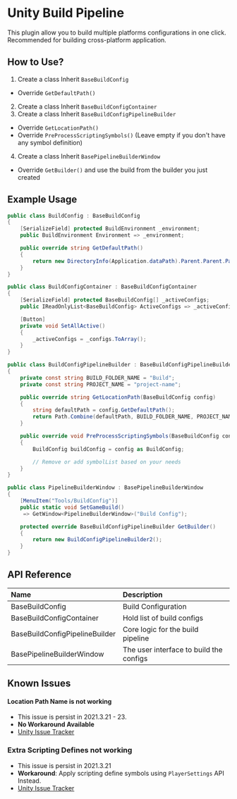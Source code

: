 # Unity Build Pipeline
This plugin allow you to build multiple platforms configurations in one click. Recommended for building cross-platform application.

## How to Use?
1. Create a class Inherit `BaseBuildConfig`
  - Override `GetDefaultPath()`
2. Create a class Inherit `BaseBuildConfigContainer`
3. Create a class Inherit `BaseBuildConfigPipelineBuilder`
  - Override `GetLocationPath()`
  - Override `PreProcessScriptingSymbols()` (Leave empty if you don't have any symbol definition)
4. Create a class Inherit `BasePipelineBuilderWindow`
  - Override `GetBuilder()` and use the build from the builder you just created

## Example Usage
```cs
public class BuildConfig : BaseBuildConfig
{
    [SerializeField] protected BuildEnvironment _environment;
    public BuildEnvironment Environment => _environment;

    public override string GetDefaultPath()
    {
        return new DirectoryInfo(Application.dataPath).Parent.Parent.Parent.FullName;
    }
}
```

```cs
public class BuildConfigContainer : BaseBuildConfigContainer
{
    [SerializeField] protected BaseBuildConfig[] _activeConfigs;
    public IReadOnlyList<BaseBuildConfig> ActiveConfigs => _activeConfigs;

    [Button]
    private void SetAllActive()
    {
        _activeConfigs = _configs.ToArray();
    }
}
```

```cs
public class BuildConfigPipelineBuilder : BaseBuildConfigPipelineBuilder
{
    private const string BUILD_FOLDER_NAME = "Build";
    private const string PROJECT_NAME = "project-name";

    public override string GetLocationPath(BaseBuildConfig config)
    {
        string defaultPath = config.GetDefaultPath();
        return Path.Combine(defaultPath, BUILD_FOLDER_NAME, PROJECT_NAME, config.FolderName);
    }

    public override void PreProcessScriptingSymbols(BaseBuildConfig config, in List<string> symbolList)
    {
        BuildConfig buildConfig = config as BuildConfig;

        // Remove or add symbolList based on your needs
    }
}
```

```cs
public class PipelineBuilderWindow : BasePipelineBuilderWindow
{
    [MenuItem("Tools/BuildConfig")]
    public static void SetGameBuild()
     => GetWindow<PipelineBuilderWindow>("Build Config");

    protected override BaseBuildConfigPipelineBuilder GetBuilder()
    {
        return new BuildConfigPipelineBuilder2();
    }
}
```

 
## API Reference
| Name | Description     | 
| :-------- | :------- | 
| BaseBuildConfig | Build Configuration | 
| BaseBuildConfigContainer | Hold list of build configs | 
| BaseBuildConfigPipelineBuilder | Core logic for the build pipeline | 
| BasePipelineBuilderWindow | The user interface to build the configs | 

## Known Issues
#### Location Path Name is not working
- This issue is persist in 2021.3.21 - 23. 
- **No Workaround Available**
- [Unity Issue Tracker](https://issuetracker.unity3d.com/issues/buildpipeline-dot-buildplayer-ignores-buildplayeroptions-dot-locationpathname-and-attempts-to-build-to-the-cached-folder)

### Extra Scripting Defines not working
- This issue is persist in 2021.3.21
- **Workaround**: Apply scripting define symbols using `PlayerSettings` API Instead.
- [Unity Issue Tracker](https://issuetracker.unity3d.com/issues/android-dll-with-define-constraint-included-in-buildplayeroptions-dot-extrascriptingdefines-is-not-included-in-build)

